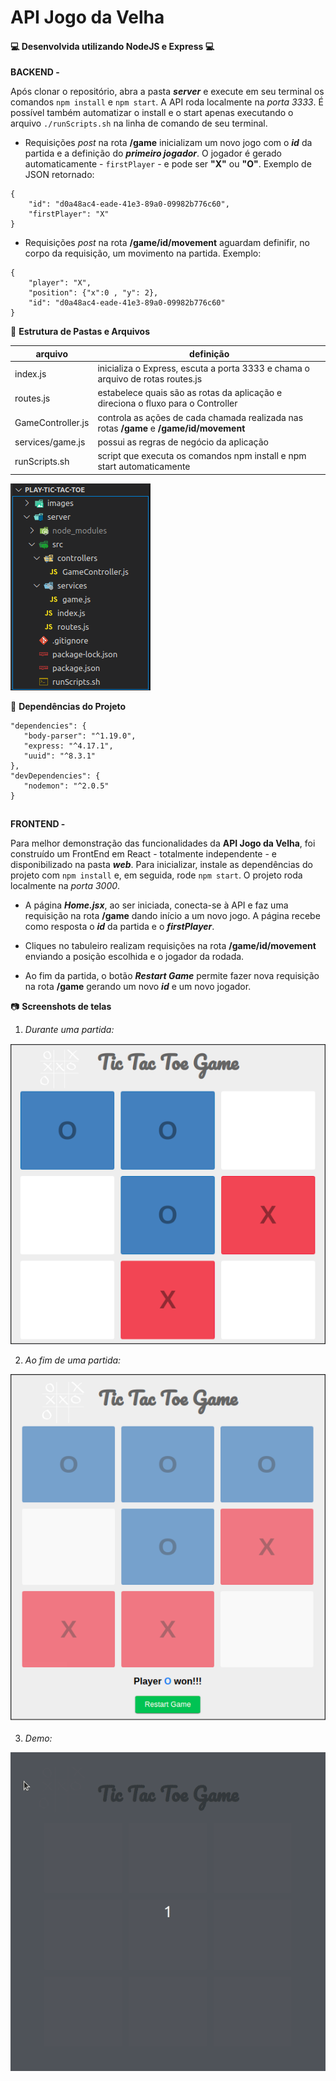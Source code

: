 # API Jogo da Velha

#### :computer: Desenvolvida utilizando NodeJS e Express  :computer:

**BACKEND -**


Após clonar o repositório, abra a pasta ***server*** e execute em seu terminal os comandos ```npm install``` e ```npm start```. A API roda localmente na *porta 3333*. É possível também automatizar o install e o start apenas executando o arquivo ```./runScripts.sh``` na linha de comando de seu terminal.


- Requisições *post* na rota **/game** inicializam um novo jogo com o ***id*** da partida e a definição do ***primeiro jogador***. O jogador é gerado automaticamente - ```firstPlayer``` - e pode ser **"X"** ou **"O"**. Exemplo de JSON retornado:

```
{
    "id": "d0a48ac4-eade-41e3-89a0-09982b776c60",
    "firstPlayer": "X"
}
```


- Requisições *post* na rota **/game/id/movement** aguardam definifir, no corpo da requisição, um movimento na partida. Exemplo:
```
{
    "player": "X",
    "position": {"x":0 , "y": 2},
    "id": "d0a48ac4-eade-41e3-89a0-09982b776c60"
}
```

:open_file_folder: **Estrutura de Pastas e Arquivos**

arquivo | definição
------------ | -------------
index.js | inicializa o Express, escuta a porta 3333 e chama o arquivo de rotas routes.js
routes.js| estabelece quais são as rotas da aplicação e direciona o fluxo para o Controller
GameController.js| controla as ações de cada chamada realizada nas rotas **/game** e **/game/id/movement**
services/game.js| possui as regras de negócio da aplicação
runScripts.sh | script que executa os comandos npm install e npm start automaticamente

![](/images/api-folders.png)

:wrench: **Dependências do Projeto**
```
"dependencies": {
   "body-parser": "^1.19.0",
   "express: "^4.17.1",
   "uuid": "^8.3.1"
},
"devDependencies": {
   "nodemon": "^2.0.5"
}
```
##

**FRONTEND -**

Para melhor demonstração das funcionalidades da **API Jogo da Velha**, foi construído um FrontEnd em React - totalmente independente - e disponibilizado na pasta ***web***. Para inicializar, instale as dependências do projeto com ```npm install``` e, em seguida, rode ```npm start```. O projeto roda localmente na *porta 3000*.

- A página ***Home.jsx***, ao ser iniciada, conecta-se à API e faz uma requisição na rota **/game** dando início a um novo jogo. A página recebe como resposta o ***id*** da partida e o ***firstPlayer***.

- Cliques no tabuleiro realizam requisições na rota **/game/id/movement** enviando a posição escolhida e o jogador da rodada.

- Ao fim da partida, o botão ***Restart Game*** permite fazer nova requisição na rota **/game** gerando um novo ***id*** e um novo jogador.

:camera: **Screenshots de telas**

1. *Durante uma partida:*
<p align="center"><img src="/images/game01.png"></p>

2. *Ao fim de uma partida:*
<p align="center"><img src="/images/game02.png"></p>

3. *Demo:*
<p align="center"><img src="/images/_demo_.gif"></p>


